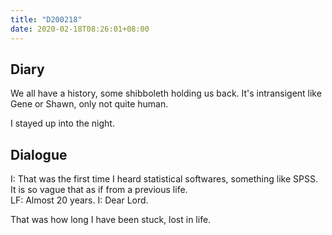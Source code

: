 ```yaml
---
title: "D200218"
date: 2020-02-18T08:26:01+08:00
---
```


## Diary

We all have a history, some shibboleth holding us back. It's intransigent like Gene or Shawn, only not quite human.

I stayed up into the night.

## Dialogue

I: That was the first time I heard statistical softwares, something like SPSS. It is so vague that as if from a previous life.  
LF: Almost 20 years.
I: Dear Lord.

That was how long I have been stuck, lost in life.

